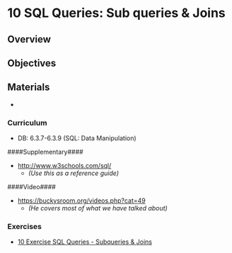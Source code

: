 10 SQL Queries: Sub queries & Joins
===============

## Overview ##



## Objectives ##


## Materials ##

*   

### Curriculum ###
* DB: 6.3.7-6.3.9 (SQL: Data Manipulation) 

####Supplementary####
* http://www.w3schools.com/sql/
  * _(Use this as a reference guide)_

####Video####
* https://buckysroom.org/videos.php?cat=49
  * _(He covers most of what we have talked about)_
  
### Exercises ###
* [10 Exercise SQL Queries - Subqueries & Joins](https://docs.google.com/document/d/1qVRcQF2oGV9G5ghr_TgukCJT6haHmUjAZByGHs4h99I/pub)

